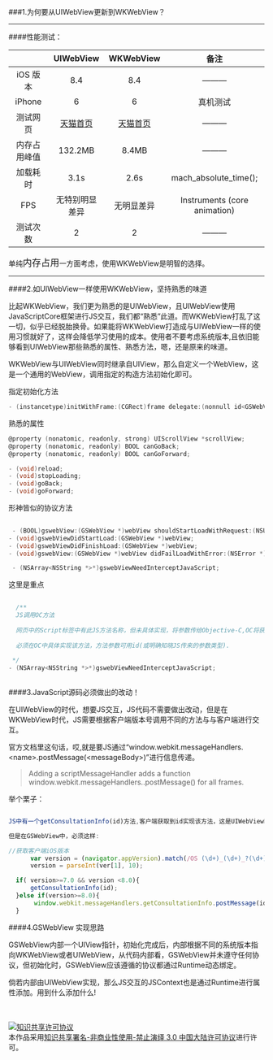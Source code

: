 
###1.为何要从UIWebView更新到WKWebView？
***

####性能测试：

<font size=2>

|           	        | UIWebView          	 | WKWebView      |    备注     |
| :--------------------: |:----------------------:| :-------------------------:| :--------------------:|
| iOS 版本     	         | 8.4          | 8.4        |  ———   |
| iPhone     	         | 6           |   6        | 真机测试   |
| 测试网页|[天猫首页](http://www.tmall.com)|[天猫首页](http://www.tmall.com) |———|
| 内存占用峰值	 | 132.2MB     |    8.4MB |———|
| 加载耗时	 	| 3.1s     |    2.6s |  mach_absolute_time(); |
| FPS	 		| 无特别明显差异      |    无明显差异 |  Instruments (core animation) |
| 测试次数	 	| 2     |    2 |———|
  
 </font>
 
 单纯<font size=4>内存占用</font>一方面考虑，使用WKWebView是明智的选择。
***
####2.如UIWebView一样使用WKWebView，坚持熟悉的味道

<p>比起WKWebView，我们更为熟悉的是UIWebView，且UIWebView使用JavaScriptCore框架进行JS交互，我们都“熟悉”此道。而WKWebView打乱了这一切，似乎已经脱胎换骨。如果能将WKWebView打造成与UIWebView一样的使用习惯就好了，这样会降低学习使用的成本。使用者不要考虑系统版本,且依旧能够看到UIWebView那些熟悉的属性、熟悉方法，嗯，还是原来的味道。</p>
 <p> WKWebView与UIWebView同时继承自UIView，那么自定义一个WebView，这是一个通用的WebView，调用指定的构造方法初始化即可。</p>
  
   <p>指定初始化方法</p>
   
```objective-c
- (instancetype)initWithFrame:(CGRect)frame delegate:(nonnull id<GSWebViewDelegate>)delegate JSPerformer:(nonnull id)performer; 
```

 <p>熟悉的属性</p>
 
```objective-c
@property (nonatomic, readonly, strong) UIScrollView *scrollView;
@property (nonatomic, readonly) BOOL canGoBack;
@property (nonatomic, readonly) BOOL canGoForward; 

- (void)reload;
- (void)stopLoading;
- (void)goBack;
- (void)goForward;
```

 <p>形神皆似的协议方法</p>
  
```objective-c
 
 - (BOOL)gswebView:(GSWebView *)webView shouldStartLoadWithRequest:(NSURLRequest *)request navigationType:(GSWebViewNavigationType)navigationType;
- (void)gswebViewDidStartLoad:(GSWebView *)webView;
- (void)gswebViewDidFinishLoad:(GSWebView *)webView;
- (void)gswebView:(GSWebView *)webView didFailLoadWithError:(NSError *)error; 

 - (NSArray<NSString *>*)gswebViewNeedInterceptJavaScript;
```
 
 <p>这里是重点</p>
   
```objective-c
 
  /**
  JS调用OC方法
 
  网页中的Script标签中有此JS方法名称，但未具体实现，将参数传给Objective-C,OC将获取到的参数做下一步处理
 
  必须在OC中具体实现该方法，方法参数可用id(或明确知晓JS传来的参数类型).
 
 */
- (NSArray<NSString *>*)gswebViewNeedInterceptJavaScript;
 
```

####3.JavaScript源码必须做出的改动！
  <p> 在UIWebView的时代，想要JS交互，JS代码不需要做出改动，但是在WKWebView时代，JS需要根据客户端版本号调用不同的方法与与客户端进行交互。</p>
  
  官方文档里这句话，哎,就是要JS通过“window.webkit.messageHandlers.\<name\>.postMessage(\<messageBody\>)”进行信息传递。
  > Adding a scriptMessageHandler adds a function window.webkit.messageHandlers.<name>.postMessage(<messageBody>) for all frames.
  
  举个栗子：
  
  ```javascript
  
  JS中有一个getConsultationInfo(id)方法,客户端获取到id实现该方法，这是UIWebView时代
  
  但是在GSWebView中，必须这样:
  
//获取客户端iOS版本
        var version = (navigator.appVersion).match(/OS (\d+)_(\d+)_?(\d+)?/);  
        version = parseInt(ver[1], 10);  
 
	if( version>=7.0 && version <8.0){
		getConsultationInfo(id);
	}else if(version>=8.0){
		 window.webkit.messageHandlers.getConsultationInfo.postMessage(id)
	} 
 
```
  
####4.GSWebView 实现思路
 
 <p> GSWebView内部一个UIView指针，初始化完成后，内部根据不同的系统版本指向WKWebView或者UIWebView，从代码内部看，GSWebView并未遵守任何协议，但初始化时，GSWebView应该遵循的协议都通过Runtime动态绑定。</p>
 
 <p>倘若内部由UIWebView实现，那么JS交互的JSContext也是通过Runtime进行属性添加。用到什么添加什么!</p>
  
 <br></br>
<a rel="license" href="http://creativecommons.org/licenses/by-nc-nd/3.0/cn/"><img alt="知识共享许可协议" style="border-width:0" src="https://i.creativecommons.org/l/by-nc-nd/3.0/cn/88x31.png" /></a><br />本作品采用<a rel="license" href="http://creativecommons.org/licenses/by-nc-nd/3.0/cn/">知识共享署名-非商业性使用-禁止演绎 3.0 中国大陆许可协议</a>进行许可。
 
